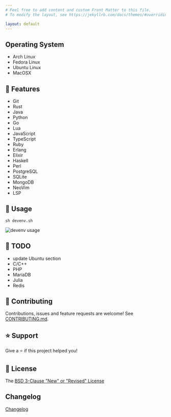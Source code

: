 ```yaml
---
# Feel free to add content and custom Front Matter to this file.
# To modify the layout, see https://jekyllrb.com/docs/themes/#overriding-theme-defaults

layout: default
---
```


## Operating System

- Arch Linux
- Fedora Linux
- Ubuntu Linux
- MacOSX

## 🚀 Features

- Git
- Rust
- Java
- Python
- Go
- Lua
- JavaScript
- TypeScript
- Ruby
- Erlang
- Elixir
- Haskell
- Perl
- PostgreSQL
- SQLite
- MongoDB
- NeoVim
- LSP

## 📖 Usage

```shell
sh devenv.sh
```

![devenv usage](https://github.com/fearless-spider/devenv/blob/main/2024-03-11_14-38.avif?raw=true)

## 🌱 TODO

- update Ubuntu section
- C/C++
- PHP
- MariaDB
- Julia
- Redis

## 🤝 Contributing

Contributions, issues and feature requests are welcome! See [CONTRIBUTING.md](CONTRIBUTING.md).

## ⭐️ Support

Give a ⭐️ if this project helped you!

## 📝 License

The [BSD 3-Clause "New" or "Revised" License](LICENSE)

## Changelog

[Changelog](./changelog.markdown)
